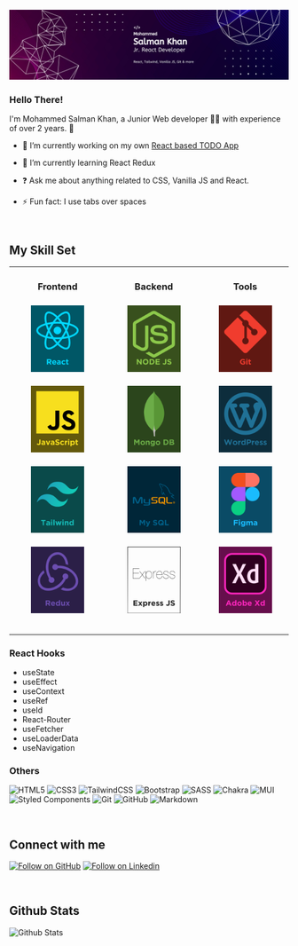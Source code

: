 <div align="center">

![Profile Banner](/Assets/Banner.png)

</div>

### <div align="left">Hello There!</div>

I'm Mohammed Salman Khan, a Junior Web developer 👨‍💻 with experience of over 2 years. 🚀


- 🔭 I’m currently working on my own [React based TODO App](https://github.com/webdevsk/react-todo-app)


- 🌱 I’m currently learning React Redux


- ❓ Ask me about anything related to CSS, Vanilla JS and React.


- ⚡ Fun fact: I use tabs over spaces

<br/>

## My Skill Set

<table>

<tr align="center">

<td valign="top" width="300">

### Frontend

<a href="https://reactjs.org/" target="_blank"><img style="margin-top: 8px" src="Assets/React.svg" alt="React" width="96px" /></a>

<a href="https://www.javascript.com/" target="_blank"><img style="margin-top: 8px" src="Assets/JavaScript.svg" alt="JavaScript" width="96px" /></a>

<a href="https://www.tailwindcss.com/" target="_blank"><img style="margin-top: 8px" src="Assets/Tailwind.svg" alt="Tailwind CSS" width="96px" /></a>

<a href="https://redux.js.org/" target="_blank"><img style="margin-top: 8px" src="Assets/Redux.svg" alt="Redux" width="96px" /></a>

<br/>

</td>

<td valign="top" width="300">

### Backend

<a href="https://nodejs.org/" target="_blank"><img style="margin-top: 8px" src="Assets/Node.svg" alt="Node.js" width="96px" /></a>


<a href="https://www.mongodb.com/" target="_blank"><img style="margin-top: 8px" src="Assets/Mongo.svg" alt="MongoDB" width="96px" /></a>

<a href="https://www.mysql.com/" target="_blank"><img style="margin-top: 8px" src="Assets/MySQL.svg" alt="MySQL" width="96px" /></a>

<a href="https://expressjs.com/" target="_blank"><img style="margin-top: 8px" src="Assets/Express.svg" alt="Express.js" width="96px" /></a>

<br/>

</td>

<td valign="top" width="300">

### Tools

<a href="https://github.com/" target="_blank"><img style="margin-top: 8px" src="Assets/Git.svg" alt="Git" width="96px" /></a>

<a href="https://wordpress.com/" target="_blank"><img style="margin-top: 8px" src="Assets/Wordpress.svg" alt="WordPress" width="96px" /></a>

<a href="https://www.figma.com/" target="_blank"><img style="margin-top: 8px" src="Assets/Figma.svg" alt="Figma" width="96px" /></a>

<a href="https://www.adobe.com/in/products/xd.html" target="_blank"><img style="margin-top: 8px" src="Assets/Xd.svg" alt="Adobe XD" width="96px" /></a>

<br/>

</td>

</tr>

</table>

<div align="left">

### React Hooks

* useState
* useEffect
* useContext
* useRef
* useId
* React-Router
* useFetcher
* useLoaderData
* useNavigation

</div>

### Others

<!-- These are reference links. Links can be found at the end of the document -->
<!-- https://riptutorial.com/markdown/example/2215/reference-link -->

![HTML5][HTML5]
![CSS3][CSS3]
![TailwindCSS][TailwindCSS]
![Bootstrap][Bootstrap]
![SASS][SASS]
![Chakra]
![MUI][MUI]
![Styled Components][Styled Components]
![Git][Git]
![GitHub][GitHub]
![Markdown][Markdown]

<br/>

## Connect with me

[![Follow on GitHub][GitHub]][GitHubLink]
[![Follow on Linkedin][Linkedin]][LinkedinLink]

<br/>

## Github Stats

![Github Stats](https://github-readme-stats.vercel.app/api?username=webdevsk&show_icons=true&count_private=true&hide_border=false&theme=transparent)





<!-- Links -->
[HTML5]: https://img.shields.io/badge/html5-%23E34F26.svg?style=for-the-badge&logo=html5&logoColor=white

[CSS3]: https://img.shields.io/badge/css3-%231572B6.svg?style=for-the-badge&logo=css3&logoColor=white

[TailwindCSS]: https://img.shields.io/badge/tailwindcss-%2338B2AC.svg?style=for-the-badge&logo=tailwind-css&logoColor=white

[Bootstrap]: https://img.shields.io/badge/bootstrap-%238511FA.svg?style=for-the-badge&logo=bootstrap&logoColor=white

[SASS]: https://img.shields.io/badge/SASS-hotpink.svg?style=for-the-badge&logo=SASS&logoColor=white

[Chakra]: https://img.shields.io/badge/chakra-%234ED1C5.svg?style=for-the-badge&logo=chakraui&logoColor=white

[MUI]: https://img.shields.io/badge/MUI-%230081CB.svg?style=for-the-badge&logo=mui&logoColor=white

[Styled Components]: https://img.shields.io/badge/styled--components-DB7093?style=for-the-badge&logo=styled-components&logoColor=white

[Git]: https://img.shields.io/badge/git-%23F05033.svg?style=for-the-badge&logo=git&logoColor=white

[GitHub]: https://img.shields.io/badge/github-%23121011.svg?style=for-the-badge&logo=github&logoColor=white

[Markdown]: https://img.shields.io/badge/markdown-%23000000.svg?style=for-the-badge&logo=markdown&logoColor=white

[Linkedin]: https://img.shields.io/badge/linkedin-%231E77B5.svg?&style=for-the-badge&logo=linkedin&logoColor=white

[LinkedinLink]: https://linkedin.com/in/webdevsk

[GithubLink]: https://github.com/webdevsk
